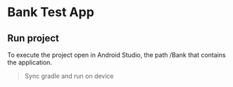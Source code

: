 # Bank Test App

## Run project

To execute the project open in Android Studio, the path /Bank that contains the application.
> Sync gradle and run on device
